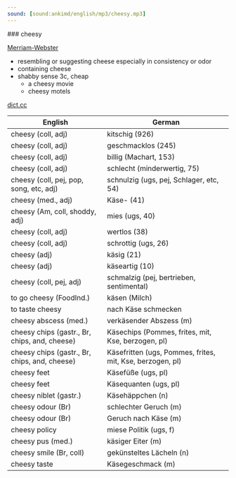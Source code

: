 ```yaml
---
sound: [sound:ankimd/english/mp3/cheesy.mp3]
---
```


\### cheesy

[Merriam-Webster](https://www.merriam-webster.com/dictionary/cheesy)

- resembling or suggesting cheese especially in consistency or odor
- containing cheese
- shabby sense 3c, cheap
    - a cheesy movie
    - cheesy motels

[dict.cc](https://www.dict.cc/cheesy)

| English        | German       |
| -------------- | ------------ |
| cheesy (coll, adj) | kitschig (926) |
| cheesy (coll, adj) | geschmacklos (245) |
| cheesy (coll, adj) | billig (Machart, 153) |
| cheesy (coll, adj) | schlecht (minderwertig, 75) |
| cheesy (coll, pej, pop, song, etc, adj) | schnulzig (ugs, pej, Schlager, etc, 54) |
| cheesy (med., adj) | Käse- (41) |
| cheesy (Am, coll, shoddy, adj) | mies (ugs, 40) |
| cheesy (coll, adj) | wertlos (38) |
| cheesy (coll, adj) | schrottig (ugs, 26) |
| cheesy (adj) | käsig (21) |
| cheesy (adj) | käseartig (10) |
| cheesy (coll, pej, adj) | schmalzig (pej, bertrieben, sentimental) |
| to go cheesy (FoodInd.) | käsen (Milch) |
| to taste cheesy | nach Käse schmecken |
| cheesy abscess (med.) | verkäsender Abszess (m) |
| cheesy chips (gastr., Br, chips, and, cheese) | Käsechips (Pommes, frites, mit, Kse, berzogen, pl) |
| cheesy chips (gastr., Br, chips, and, cheese) | Käsefritten (ugs, Pommes, frites, mit, Kse, berzogen, pl) |
| cheesy feet | Käsefüße (ugs, pl) |
| cheesy feet | Käsequanten (ugs, pl) |
| cheesy niblet (gastr.) | Käsehäppchen (n) |
| cheesy odour (Br) | schlechter Geruch (m) |
| cheesy odour (Br) | Geruch nach Käse (m) |
| cheesy policy | miese Politik (ugs, f) |
| cheesy pus (med.) | käsiger Eiter (m) |
| cheesy smile (Br, coll) | gekünsteltes Lächeln (n) |
| cheesy taste | Käsegeschmack (m) |
